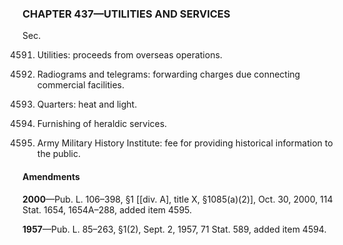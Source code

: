 ### **CHAPTER 437—UTILITIES AND SERVICES** ###

Sec.

4591. Utilities: proceeds from overseas operations.

4592. Radiograms and telegrams: forwarding charges due connecting commercial facilities.

4593. Quarters: heat and light.

4594. Furnishing of heraldic services.

4595. Army Military History Institute: fee for providing historical information to the public.

#### Amendments ####

**2000**—Pub. L. 106–398, §1 [[div. A], title X, §1085(a)(2)], Oct. 30, 2000, 114 Stat. 1654, 1654A–288, added item 4595.

**1957**—Pub. L. 85–263, §1(2), Sept. 2, 1957, 71 Stat. 589, added item 4594.